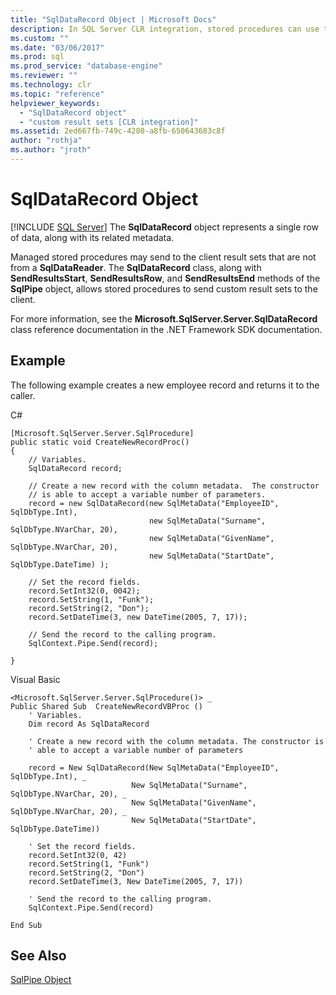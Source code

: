 ```yaml
---
title: "SqlDataRecord Object | Microsoft Docs"
description: In SQL Server CLR integration, stored procedures can use the SqlDataRecord class to send custom result sets to the client.
ms.custom: ""
ms.date: "03/06/2017"
ms.prod: sql
ms.prod_service: "database-engine"
ms.reviewer: ""
ms.technology: clr
ms.topic: "reference"
helpviewer_keywords: 
  - "SqlDataRecord object"
  - "custom result sets [CLR integration]"
ms.assetid: 2ed667fb-749c-4280-a8fb-650643683c8f
author: "rothja"
ms.author: "jroth"
---
```

# SqlDataRecord Object
 [!INCLUDE [SQL Server](../../includes/applies-to-version/sqlserver.md)]
  The **SqlDataRecord** object represents a single row of data, along with its related metadata.  
  
 Managed stored procedures may send to the client result sets that are not from a **SqlDataReader**. The **SqlDataRecord** class, along with **SendResultsStart**, **SendResultsRow**, and **SendResultsEnd** methods of the **SqlPipe** object, allows stored procedures to send custom result sets to the client.  
  
 For more information, see the **Microsoft.SqlServer.Server.SqlDataRecord** class reference documentation in the .NET Framework SDK documentation.  
  
## Example  
 The following example creates a new employee record and returns it to the caller.  
  
 C#  
  
```  
[Microsoft.SqlServer.Server.SqlProcedure]  
public static void CreateNewRecordProc()  
{  
    // Variables.         
    SqlDataRecord record;  
  
    // Create a new record with the column metadata.  The constructor   
    // is able to accept a variable number of parameters.  
    record = new SqlDataRecord(new SqlMetaData("EmployeeID", SqlDbType.Int),  
                               new SqlMetaData("Surname", SqlDbType.NVarChar, 20),  
                               new SqlMetaData("GivenName", SqlDbType.NVarChar, 20),  
                               new SqlMetaData("StartDate", SqlDbType.DateTime) );  
  
    // Set the record fields.  
    record.SetInt32(0, 0042);  
    record.SetString(1, "Funk");  
    record.SetString(2, "Don");  
    record.SetDateTime(3, new DateTime(2005, 7, 17));  
  
    // Send the record to the calling program.  
    SqlContext.Pipe.Send(record);  
  
}  
```  
  
 Visual Basic  
  
```  
<Microsoft.SqlServer.Server.SqlProcedure()> _  
Public Shared Sub  CreateNewRecordVBProc ()  
    ' Variables.  
    Dim record As SqlDataRecord  
  
    ' Create a new record with the column metadata. The constructor is   
    ' able to accept a variable number of parameters  
  
    record = New SqlDataRecord(New SqlMetaData("EmployeeID", SqlDbType.Int), _  
                           New SqlMetaData("Surname", SqlDbType.NVarChar, 20), _  
                           New SqlMetaData("GivenName", SqlDbType.NVarChar, 20), _  
                           New SqlMetaData("StartDate", SqlDbType.DateTime))  
  
    ' Set the record fields.  
    record.SetInt32(0, 42)  
    record.SetString(1, "Funk")  
    record.SetString(2, "Don")  
    record.SetDateTime(3, New DateTime(2005, 7, 17))  
  
    ' Send the record to the calling program.  
    SqlContext.Pipe.Send(record)  
  
End Sub  
```  
  
## See Also  
 [SqlPipe Object](../../relational-databases/clr-integration-data-access-in-process-ado-net/sqlpipe-object.md)  
  
  
